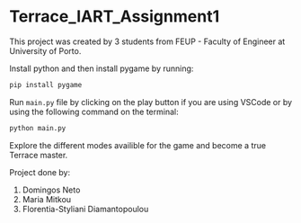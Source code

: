 # Terrace_IART_Assignment1

This project was created by 3 students from FEUP - Faculty of Engineer at University of Porto.

Install python and then install pygame by running:
```Bash
pip install pygame
```
Run `main.py` file by clicking on the play button if you are using VSCode or by using the following command on the terminal:
```Bash
python main.py
```
Explore the different modes availible for the game and become a true Terrace master.

Project done by:

1. Domingos Neto
2. Maria Mitkou
3. Florentia-Styliani Diamantopoulou

